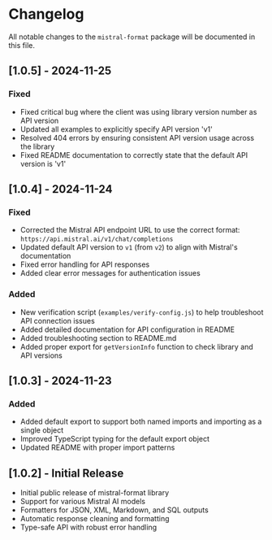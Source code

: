 # Changelog

All notable changes to the `mistral-format` package will be documented in this file.

## [1.0.5] - 2024-11-25

### Fixed
- Fixed critical bug where the client was using library version number as API version
- Updated all examples to explicitly specify API version 'v1'
- Resolved 404 errors by ensuring consistent API version usage across the library
- Fixed README documentation to correctly state that the default API version is 'v1'

## [1.0.4] - 2024-11-24

### Fixed
- Corrected the Mistral API endpoint URL to use the correct format: `https://api.mistral.ai/v1/chat/completions`
- Updated default API version to `v1` (from `v2`) to align with Mistral's documentation
- Fixed error handling for API responses
- Added clear error messages for authentication issues

### Added
- New verification script (`examples/verify-config.js`) to help troubleshoot API connection issues
- Added detailed documentation for API configuration in README
- Added troubleshooting section to README.md
- Added proper export for `getVersionInfo` function to check library and API versions

## [1.0.3] - 2024-11-23

### Added
- Added default export to support both named imports and importing as a single object
- Improved TypeScript typing for the default export object
- Updated README with proper import patterns

## [1.0.2] - Initial Release

- Initial public release of mistral-format library
- Support for various Mistral AI models
- Formatters for JSON, XML, Markdown, and SQL outputs
- Automatic response cleaning and formatting
- Type-safe API with robust error handling 